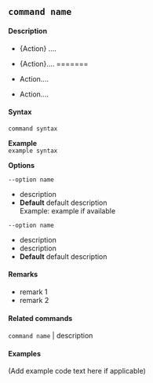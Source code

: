 ## `command name`
#### Description
* {Action} ....

* {Action}....
=======
* Action....  
* Action....  

#### Syntax
`command syntax`  

**Example**  
`example syntax`  

**Options**  

`--option name`

* description  
* **Default**  default description  
Example: example if available

`--option name`

* description  
* description  
* **Default**  default description

#### Remarks
* remark 1  
* remark 2  

#### Related commands
 `command name` | description

#### Examples
(Add example code text here if applicable)
